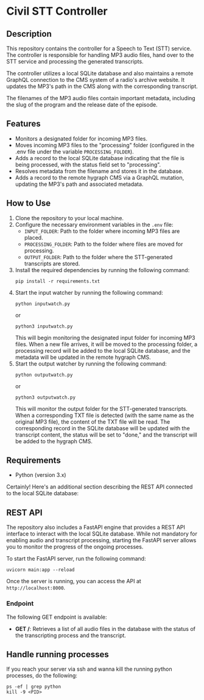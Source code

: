 # Civil STT Controller

## Description

This repository contains the controller for a Speech to Text (STT) service. The controller is responsible for handling MP3 audio files, hand over to the STT service and processing the generated transcripts.

The controller utilizes a local SQLite database and also maintains a remote GraphQL connection to the CMS system of a radio's archive website. It updates the MP3's path in the CMS along with the corresponding transcript.

The filenames of the MP3 audio files contain important metadata, including the slug of the program and the release date of the episode.

## Features

- Monitors a designated folder for incoming MP3 files.
- Moves incoming MP3 files to the "processing" folder (configured in the .env file under the variable `PROCESSING_FOLDER`).
- Adds a record to the local SQLite database indicating that the file is being processed, with the status field set to "processing".
- Resolves metadata from the filename and stores it in the database.
- Adds a record to the remote hygraph CMS via a GraphQL mutation, updating the MP3's path and associated metadata.

## How to Use

1. Clone the repository to your local machine.
2. Configure the necessary environment variables in the `.env` file:
   - `INPUT_FOLDER`: Path to the folder where incoming MP3 files are placed.
   - `PROCESSING_FOLDER`: Path to the folder where files are moved for processing.
   - `OUTPUT_FOLDER`: Path to the folder where the STT-generated transcripts are stored.
3. Install the required dependencies by running the following command:
   ```
   pip install -r requirements.txt
   ```
4. Start the input watcher by running the following command:
   ```
   python inputwatch.py
   ```
   or
   ```
   python3 inputwatch.py
   ```
   This will begin monitoring the designated input folder for incoming MP3 files. When a new file arrives, it will be moved to the processing folder, a processing record will be added to the local SQLite database, and the metadata will be updated in the remote hygraph CMS.
5. Start the output watcher by running the following command:
   ```
   python outputwatch.py
   ```
   or
   ```
   python3 outputwatch.py
   ```
   This will monitor the output folder for the STT-generated transcripts. When a corresponding TXT file is detected (with the same name as the original MP3 file), the content of the TXT file will be read. The corresponding record in the SQLite database will be updated with the transcript content, the status will be set to "done," and the transcript will be added to the hygraph CMS.

## Requirements

- Python (version 3.x)

Certainly! Here's an additional section describing the REST API connected to the local SQLite database:

## REST API

The repository also includes a FastAPI engine that provides a REST API interface to interact with the local SQLite database. While not mandatory for enabling audio and transcript processing, starting the FastAPI server allows you to monitor the progress of the ongoing processes.

To start the FastAPI server, run the following command:
```
uvicorn main:app --reload
```

Once the server is running, you can access the API at `http://localhost:8000`.

### Endpoint

The following GET endpoint is available:

- **GET /**: Retrieves a list of all audio files in the database with the status of the transcripting process and the transcript.


## Handle running processes

If you reach your server via ssh and wanna kill the running python processes, do the following:

```
ps -ef | grep python
kill -9 <PID>
```